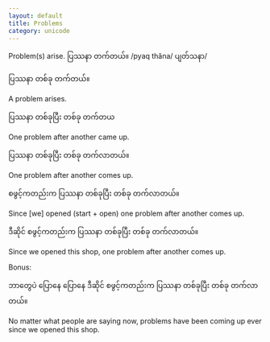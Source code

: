 ```yaml
---
layout: default
title: Problems
category: unicode
---
```


<p>Problem(s) arise. <span class='mm3'>ပြဿနာ တက်တယ်။ </span>/pyaq thăna/ <span class='mm3'>ပျတ်သနာ</span>/</p>

<p class='hide-trigger'><span class='mm3'>ပြဿနာ တစ်ခု တက်တယ်။</span></p>
<p class='hide-this'>A problem arises.</p>

<p class='hide-trigger'><span class='mm3'>ပြဿနာ တစ်ခုပြီး တစ်ခု တက်တယ</span></p>
<p class='hide-this'>One problem after another came up.</p>

<p class='hide-trigger'><span class='mm3'>ပြဿနာ တစ်ခုပြီး တစ်ခု တက်လာတယ်။</span></p>
<p class='hide-this'>One problem after another comes up.</p>

<p class='hide-trigger'><span class='mm3'>စဖွင့်ကတည်းက ပြဿနာ တစ်ခုပြီး တစ်ခု တက်လာတယ်။</span></p>
<p class='hide-this'>Since [we] opened (start + open) one problem after another comes up.</p>

<p class='hide-trigger'><span class='mm3'>ဒီဆိုင် စဖွင့်ကတည်းက ပြဿနာ တစ်ခုပြီး တစ်ခု တက်လာတယ်။</span></p>
<p class='hide-this'>Since we opened this shop, one problem after another comes up.</p>

<p>Bonus:</p>
<p class='hide-trigger'><span class='mm3'>ဘာတွေပဲ ပြောနေ ပြောနေ ဒီဆိုင် စဖွင့်ကတည်းက ပြဿနာ တစ်ခုပြီး တစ်ခု တက်လာတယ်။</span></p>
<p class='hide-this'>No matter what people are saying now, problems have been coming up ever since we opened this shop.</p>
